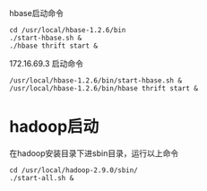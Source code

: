hbase启动命令  
```shell script
cd /usr/local/hbase-1.2.6/bin
./start-hbase.sh &
./hbase thrift start &
```
172.16.69.3 启动命令
```shell script
/usr/local/hbase-1.2.6/bin/start-hbase.sh &
/usr/local/hbase-1.2.6/bin/hbase thrift start &
```

# hadoop启动
[](https://blog.csdn.net/u011495642/article/details/84063496)
在hadoop安装目录下进sbin目录，运行以上命令
```shell script
cd /usr/local/hadoop-2.9.0/sbin/
./start-all.sh &
```
